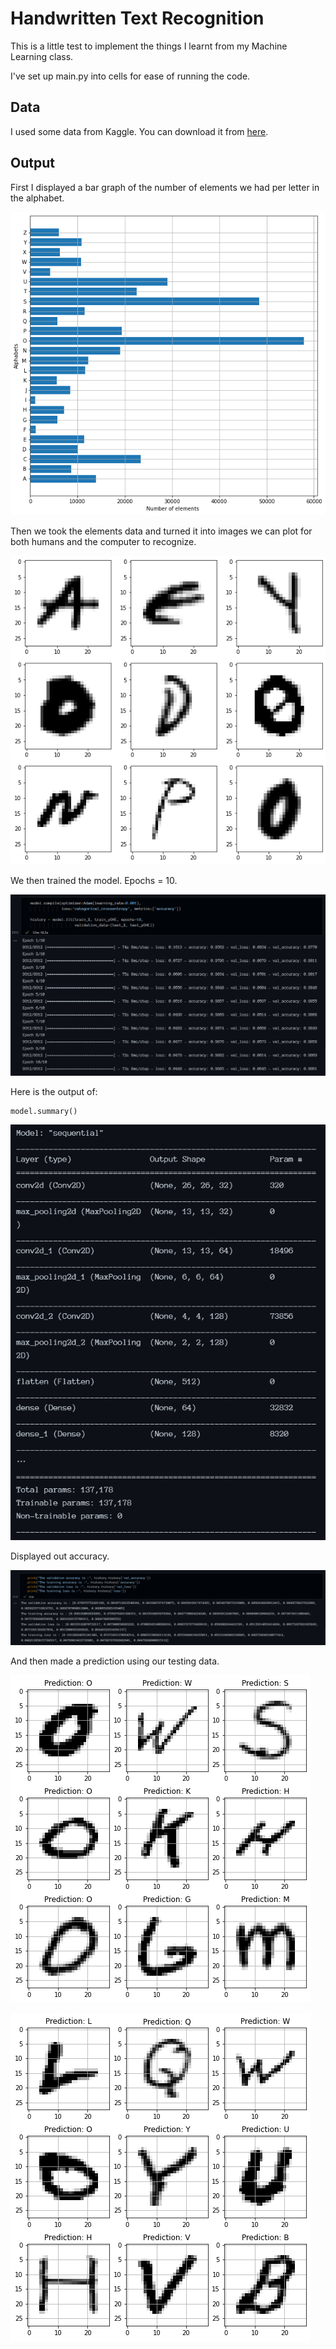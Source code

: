 # Handwritten Text Recognition

This is a little test to implement the things I learnt from my Machine Learning class.

I've set up main.py into cells for ease of running the code.

## Data

I used some data from Kaggle.
You can download it from [here](https://www.kaggle.com/sachinpatel21/az-handwritten-alphabets-in-csv-format).

## Output

First I displayed a bar graph of the number of elements we had per letter in the alphabet.

![number of elements for each letter of the alphabet](./images/output1.png)

Then we took the elements data and turned it into images we can plot for both humans and the computer to recognize.

![images displayed after data was formatted](./images/output2.png)

We then trained the model. Epochs = 10.

![running the model](./images/run-model.png)

Here is the output of:

```py3
model.summary()
```

![model summary](./images/model-summary.png)

Displayed out accuracy.

![accuracy of the model after running and before prediction](./images/acc-output.png)

And then made a prediction using our testing data.

![prediction for letter](./images/output3.png)

![prediction for letter](./images/output4.png)
